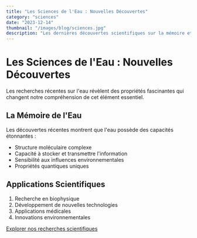 ```yaml
---
title: "Les Sciences de l'Eau : Nouvelles Découvertes"
category: "sciences"
date: "2023-12-14"
thumbnail: "/images/blog/sciences.jpg"
description: "Les dernières découvertes scientifiques sur la mémoire et la structure de l'eau."
---
```


# Les Sciences de l'Eau : Nouvelles Découvertes

Les recherches récentes sur l'eau révèlent des propriétés fascinantes qui changent notre compréhension de cet élément essentiel.

## La Mémoire de l'Eau

Les découvertes récentes montrent que l'eau possède des capacités étonnantes :

- Structure moléculaire complexe
- Capacité à stocker et transmettre l'information
- Sensibilité aux influences environnementales
- Propriétés quantiques uniques

## Applications Scientifiques

1. Recherche en biophysique
2. Développement de nouvelles technologies
3. Applications médicales
4. Innovations environnementales

[Explorer nos recherches scientifiques](#)
